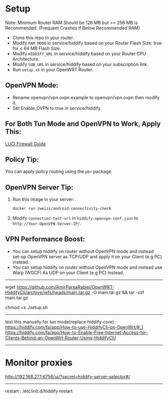 # Setup
Note: Minimum Router RAM Should be 128 MB but >= 256 MB is Recommended. (Frequent Crashes if Below Recommended RAM)
- Clone this repo in your router.
- Modify `RAM_MODE` in service/hiddify based on your Router Flash Size: true for < 64 MB Flash Size.
- Modify `HIDDIFY_URL` in service/hiddify based on your Router CPU Architecture.
- Modify `SUB_URL` in service/hiddify based on your subscription link.
- Run `setup.sh` in your OpenWRT Router.

## OpenVPN Mode:
- Rename openvpn/vpn.ovpn.example to openvpn/vpn.ovpn then modify it.
- Set Enable_OVPN to true in service/hiddify.

## For Both Tun Mode and OpenVPN to Work, Apply This:
[LUCI Firewall Guide](https://openwrt.org/docs/guide-user/services/vpn/openvpn/client-luci#b_with_openwrt_1907_alternative_to_the_above_step_41)

## Policy Tip:
You can apply policy routing using the `pbr` package.

## OpenVPN Server Tip:
1. Run this image in your server:
   ```sh
   docker run zweizs/android-connectivity-check
   ```

2. Modify `connection-test-url` in `hiddify-openvpn-conf.json` to `http://Your-OpenVPN-Server-IP/`.

## VPN Performance Boost:
- You can setup hiddify on router without OpenVPN mode and instead set-up OpenVPN server as TCP/UDP and apply it on your Client (e.g PC) instead.
- You can setup hiddify on router without OpenVPN mode and instead use Warp (WGCF) As UDP on your Client (e.g PC) instead.


-----

wget https://github.com/AmirParsaRabiei/OpenWRT-HiddifyCli/archive/refs/heads/main.tar.gz -O main.tar.gz && tar -xzf main.tar.gz

chmod +x ./setup.sh

-----

test this manually for tun mode(replace hiddify-core) : 
https://hiddify.com/fa/app/How-to-use-HiddifyCli-on-OpenWrt/#_1
https://hiddify.com/fa/app/How-to-Enable-Free-Internet-Access-for-Clients-Behind-an-OpenWrt-Router-Using-HiddifyCli/


-----------------

# Monitor proxies
http://192.168.27.1:6756/ui/?secret=hiddify-server-selector#/

--------------

restart : /etc/init.d/hiddify restart
